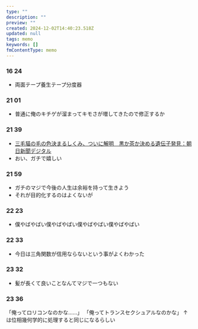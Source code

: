 ```yaml
---
type: ""
description: ""
preview: ""
created: 2024-12-02T14:40:23.518Z
updated: null
tags: memo
keywords: []
fmContentType: memo
---
```


### 16 24 
- 両面テープ養生テープ分度器

### 21 01 
- 普通に俺のキチゲが溜まってキモさが増してきたので修正するか

### 21 39 
- [三毛猫の毛の色決まるしくみ、ついに解明　黒か茶か決める遺伝子発見：朝日新聞デジタル](https://digital.asahi.com/articles/ASSCY20WMSCYULBH00FM.html?ref=rss)
- おい、ガチで嬉しい

### 21 59 
- ガチのマジで今後の人生は余裕を持って生きよう
- それが目的化するのはよくないが

### 22 23
- 僕やばやばい僕やばやばい僕やばやばい僕やばやばい

### 22 33
- 今日は三角関数が信用ならないという事がよくわかった

### 23 32
- 髪が長くて良いことなんてマジで一つもない

### 23 36
「俺ってロリコンなのかな……」
「俺ってトランスセクシュアルなのかな」
↑
は位相幾何学的に処理すると同じになるらしい
